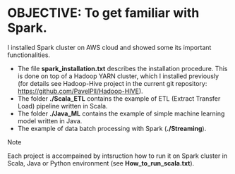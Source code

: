 # OBJECTIVE: To get familiar with Spark.
I installed Spark cluster on AWS cloud and showed some its important functionalities. 
* The file **spark_installation.txt** describes the installation procedure. This is done on top of a Hadoop YARN cluster, which I installed previously (for details see Hadoop-Hive project in the current git repository: https://github.com/PavelPll/Hadoop-HIVE).  
* The folder **./Scala_ETL** contains the example of ETL (Extract Transfer Load) pipeline written in Scala.
* The folder **./Java_ML** contains the example of simple machine learning model written in Java.
* The example of data batch processing with Spark (**./Streaming**).
> [!NOTE]
> Each project is accompained by intsruction how to run it on Spark cluster in Scala, Java or Python environment (see **How_to_run_scala.txt**).
